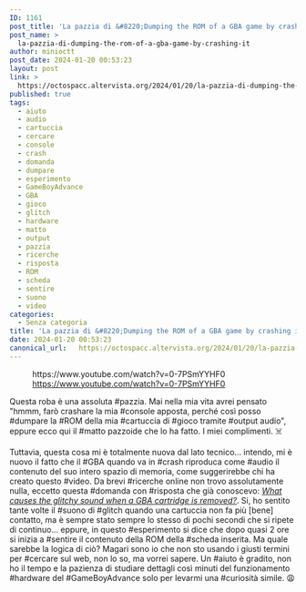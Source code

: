 ```yaml
---
ID: 1161
post_title: 'La pazzia di &#8220;Dumping the ROM of a GBA game by crashing it&#8221;'
post_name: >
  la-pazzia-di-dumping-the-rom-of-a-gba-game-by-crashing-it
author: minioctt
post_date: 2024-01-20 00:53:23
layout: post
link: >
  https://octospacc.altervista.org/2024/01/20/la-pazzia-di-dumping-the-rom-of-a-gba-game-by-crashing-it/
published: true
tags:
  - aiuto
  - audio
  - cartuccia
  - cercare
  - console
  - crash
  - domanda
  - dumpare
  - esperimento
  - GameBoyAdvance
  - GBA
  - gioco
  - glitch
  - hardware
  - matto
  - output
  - pazzia
  - ricerche
  - risposta
  - ROM
  - scheda
  - sentire
  - suono
  - video
categories:
  - Senza categoria
title: 'La pazzia di &#8220;Dumping the ROM of a GBA game by crashing it&#8221;'
date: 2024-01-20 00:53:23
canonical_url:   https://octospacc.altervista.org/2024/01/20/la-pazzia-di-dumping-the-rom-of-a-gba-game-by-crashing-it/
---
```

<!-- wp:embed {"url":"https://www.youtube.com/watch?v=0-7PSmYYHF0","type":"video","providerNameSlug":"youtube","responsive":true,"className":"wp-embed-aspect-16-9 wp-has-aspect-ratio"} -->
<figure class="wp-block-embed is-type-video is-provider-youtube wp-block-embed-youtube wp-embed-aspect-16-9 wp-has-aspect-ratio"><div class="wp-block-embed__wrapper">
https://www.youtube.com/watch?v=0-7PSmYYHF0
</div><figcaption class="wp-element-caption"><a href="https://www.youtube.com/watch?v=0-7PSmYYHF0">https://www.youtube.com/watch?v=0-7PSmYYHF0</a></figcaption></figure>
<!-- /wp:embed -->

<!-- wp:paragraph -->
<p></p>
<!-- /wp:paragraph -->

<!-- wp:paragraph -->
<p>Questa roba è una assoluta #pazzia. Mai nella mia vita avrei pensato "hmmm, farò crashare la mia #console apposta, perché così posso #dumpare la #ROM della mia #cartuccia di #gioco tramite #output audio", eppure ecco qui il #matto pazzoide che lo ha fatto. I miei complimenti. ☠️</p>
<!-- /wp:paragraph -->

<!-- wp:paragraph -->
<p>Tuttavia, questa cosa mi è totalmente nuova dal lato tecnico... intendo, mi è nuovo il fatto che il #GBA quando va in #crash riproduca come #audio il contenuto del suo intero spazio di memoria, come suggerirebbe chi ha creato questo #video. Da brevi #ricerche online non trovo assolutamente nulla, eccetto questa #domanda con #risposta che già conoscevo: <a href="https://gaming.stackexchange.com/questions/397106/what-causes-the-glitchy-sound-when-a-gba-cartridge-is-removed"><em>What causes the glitchy sound when a GBA cartridge is removed?</em></a>. Si, ho sentito tante volte il #suono di #glitch quando una cartuccia non fa più [bene] contatto, ma è sempre stato sempre lo stesso di pochi secondi che si ripete di continuo... eppure, in questo #esperimento si dice che dopo quasi 2 ore si inizia a #sentire il contenuto della ROM della #scheda inserita. Ma quale sarebbe la logica di ciò? Magari sono io che non sto usando i giusti termini per #cercare sul web, non lo so, ma vorrei sapere. Un #aiuto è gradito, non ho il tempo e la pazienza di studiare dettagli così minuti del funzionamento #hardware del #GameBoyAdvance solo per levarmi una #curiosità simile. 😩️</p>
<!-- /wp:paragraph -->